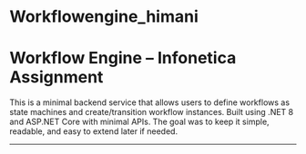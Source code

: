 # Workflowengine_himani
# Workflow Engine – Infonetica Assignment

This is a minimal backend service that allows users to define workflows as state machines and create/transition workflow instances. Built using .NET 8 and ASP.NET Core with minimal APIs. The goal was to keep it simple, readable, and easy to extend later if needed.

---
